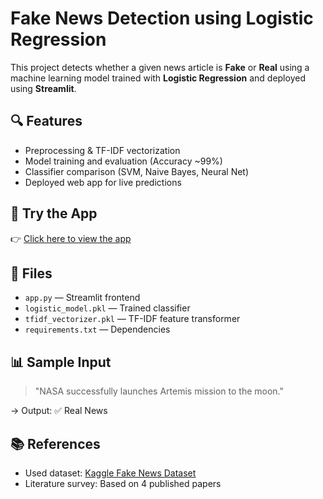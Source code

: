 # Fake News Detection using Logistic Regression

This project detects whether a given news article is **Fake** or **Real** using a machine learning model trained with **Logistic Regression** and deployed using **Streamlit**.

## 🔍 Features
- Preprocessing & TF-IDF vectorization
- Model training and evaluation (Accuracy ~99%)
- Classifier comparison (SVM, Naive Bayes, Neural Net)
- Deployed web app for live predictions

## 🚀 Try the App
👉 [Click here to view the app](https://fake-news-detector-ensknseqzfvcv8p87pgvo4.streamlit.app/)

## 📁 Files
- `app.py` — Streamlit frontend
- `logistic_model.pkl` — Trained classifier
- `tfidf_vectorizer.pkl` — TF-IDF feature transformer
- `requirements.txt` — Dependencies

## 📊 Sample Input
> "NASA successfully launches Artemis mission to the moon."

→ Output: ✅ Real News

## 📚 References
- Used dataset: [Kaggle Fake News Dataset](https://www.kaggle.com/c/fake-news/data)
- Literature survey: Based on 4 published papers
